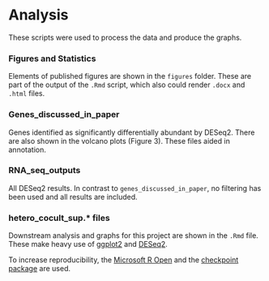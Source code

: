 # Analysis

These scripts were used to process the data and produce the graphs.

### Figures and Statistics

Elements of published figures are shown in the `figures` folder. These are part
of the output of the `.Rmd` script, which also could render `.docx` and `.html`
files.


### Genes_discussed_in_paper

Genes identified as significantly differentially abundant by DESeq2. There are
also shown in the volcano plots (Figure 3). These files aided in annotation.

### RNA_seq_outputs

All DESeq2 results. In contrast to `genes_discussed_in_paper`, no filtering has
been used and all results are included.


### hetero_cocult_sup.* files

Downstream analysis and graphs for this project are shown in the `.Rmd` file.
These make heavy use of [ggplot2](http://ggplot2.tidyverse.org/) and
[DESeq2](https://bioconductor.org/packages/release/bioc/html/DESeq2.html).

To increase reproducibility, the [Microsoft R Open](https://mran.microsoft.com/open/)
and the [checkpoint package](https://mran.microsoft.com/documents/rro/reproducibility/#timemachine)
are used.
